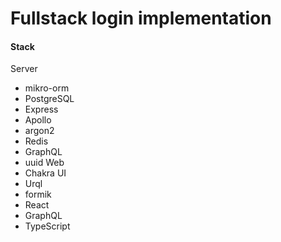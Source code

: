 # Fullstack login implementation

#### Stack
Server
- mikro-orm
- PostgreSQL
- Express
- Apollo
- argon2
- Redis
- GraphQL
- uuid
Web
- Chakra UI
- Urql
- formik
- React
- GraphQL 
- TypeScript

